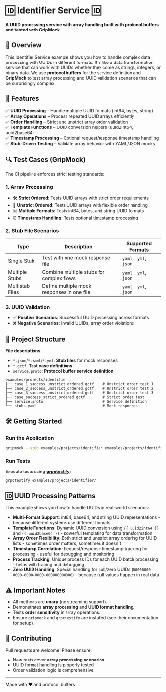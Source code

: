 # 🆔 Identifier Service 🆔  
**A UUID processing service with array handling built with protocol buffers and tested with GripMock**

## 📌 Overview  
This Identifier Service example shows you how to handle complex data processing with UUIDs in different formats. It's like a data transformation service that can work with UUIDs whether they come as strings, integers, or binary data. We use **protocol buffers** for the service definition and **GripMock** to test array processing and UUID validation scenarios that can be surprisingly complex.  

## 🚀 Features  
✅ **UUID Processing** – Handle multiple UUID formats (int64, bytes, string)  
✅ **Array Operations** – Process repeated UUID arrays efficiently  
✅ **Order Handling** – Strict and unstrict array order validation  
✅ **Template Functions** – UUID conversion helpers (uuid2int64, uuid2base64)  
✅ **Timestamp Processing** – Optional request/response timestamp handling  
✅ **Stub-Driven Testing** – Validate array behavior with YAML/JSON mocks  

## 🔍 Test Cases (GripMock)  
The CI pipeline enforces strict testing standards:  

### 1. **Array Processing**  
- 🛠️ **Strict Ordered**: Tests UUID arrays with strict order requirements  
- 🔄 **Unstrict Ordered**: Tests UUID arrays with flexible order handling  
- 📊 **Multiple Formats**: Tests int64, bytes, and string UUID formats  
- ⏰ **Timestamp Handling**: Tests optional timestamp processing  

### 2. **Stub File Scenarios**  
| Type                | Description                                  | Supported Formats          |  
|----------------------|----------------------------------------------|----------------------------|  
| Single Stub          | Test with one mock response file             | `.yaml`, `.yml`, `.json`   |  
| Multiple Stubs       | Combine multiple stubs for complex flows    | `.yaml`, `.yml`, `.json`   |  
| Multistab Files      | Define multiple mock responses in one file  | `.yaml`, `.yml`, `.json`   |  

### 3. **UUID Validation**  
- ✅ **Positive Scenarios**: Successful UUID processing across formats  
- ❌ **Negative Scenarios**: Invalid UUIDs, array order violations  

## 📂 Project Structure  
**File descriptions**:  
- `*.json`/`*.yaml`/`*.yml`: **Stub files** for mock responses  
- `*.gctf`: **Test case definitions**  
- `service.proto`: **Protocol buffer service definition**  

```
examples/projects/identifier  
├── case_1_success_unstrict_ordered.gctf    # Unstrict order test 1
├── case_2_success_unstrict_ordered.gctf    # Unstrict order test 2
├── case_3_success_unstrict_ordered.gctf    # Unstrict order test 3
├── case_success_strict_ordered.gctf        # Strict order test
├── service.proto                           # Service definition
└── stubs.yaml                              # Mock responses
```  

## 🛠️ Getting Started  
### Run the Application  
```bash
gripmock --stub examples/projects/identifier examples/projects/identifier/service.proto
```

### Run Tests  
Execute tests using **[grpctestify](https://github.com/gripmock/grpctestify)**:  
```bash
grpctestify examples/projects/identifier/
```  

## 🆔 UUID Processing Patterns  
This example shows you how to handle UUIDs in real-world scenarios:  
- **Multi-Format Support**: int64, base64, and string UUID representations - because different systems use different formats  
- **Template Functions**: Dynamic UUID conversion using `{{ uuid2int64 }}` and `{{ uuid2base64 }}` - powerful templating for data transformation  
- **Array Order Flexibility**: Both strict and unstrict array ordering for UUID lists - sometimes order matters, sometimes it doesn't  
- **Timestamp Correlation**: Request/response timestamp tracking for processing - useful for debugging and monitoring  
- **Process Tracking**: Unique process IDs for each UUID batch processing - helps with tracing and debugging  
- **Zero UUID Handling**: Special handling for null/zero UUIDs (`00000000-0000-0000-0000-000000000000`) - because null values happen in real data  

## ⚠️ Important Notes  
- All methods are **unary** (no streaming support).  
- Demonstrates **array processing** and **UUID format handling**.  
- Tests **order sensitivity** in array operations.  
- Ensure `gripmock` and `grpctestify` are installed (see their documentation for setup).  

## 🤝 Contributing  
Pull requests are welcome! Please ensure:  
- New tests cover **array processing scenarios**  
- UUID format handling is properly tested  
- Order validation logic is comprehensive  

---

Made with ❤️ and protocol buffers 